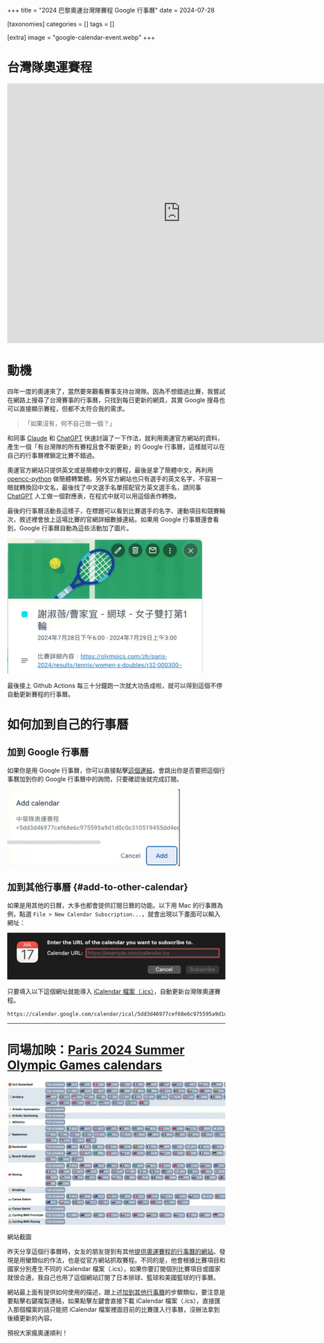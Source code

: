 +++
title = "2024 巴黎奧運台灣隊賽程 Google 行事曆"
date = 2024-07-28

[taxonomies]
categories = []
tags = []

[extra]
image = "google-calendar-event.webp"
+++

# 台灣隊奧運賽程

<iframe src="https://calendar.google.com/calendar/embed?src=5dd3d46977cef68e6c975595a9d1d0c0c310519455dd4ec2d6601cb7b8f6d779%40group.calendar.google.com&ctz=Asia%2FTaipei" style="border: 0" width="800" height="600" frameborder="0" scrolling="no"></iframe>

# 動機

四年一度的奧運來了，當然要來觀看賽事支持台灣隊。因為不想錯過比賽，我嘗試在網路上搜尋了台灣賽事的行事曆，只找到每日更新的網頁，其實 Google 搜尋也可以直接顯示賽程，但都不太符合我的需求。

>「如果沒有，何不自己做一個？」

和同事 [Claude](https://claude.ai/) 和 [ChatGPT](https://chat.openai.com/) 快速討論了一下作法，就利用奧運官方網站的資料，產生一個「有台灣隊的所有賽程且會不斷更新」的 Google 行事曆，這樣就可以在自己的行事曆裡鎖定比賽不錯過。

奧運官方網站只提供英文或是簡體中文的賽程，最後是拿了簡體中文，再利用 [opencc-python](https://github.com/yichen0831/opencc-python) 做簡體轉繁體。另外官方網站也只有選手的英文名字，不容易一眼就轉換回中文名，最後找了中文選手名單搭配官方英文選手名，請同事 [ChatGPT](https://chat.openai.com/) 人工做一個對應表，在程式中就可以用這個表作轉換。

最後的行事曆活動長這樣子，在標題可以看到比賽選手的名字、運動項目和競賽輪次，敘述裡會放上這場比賽的官網詳細數據連結。如果用 Google 行事曆還會看到，Google 行事曆自動為這些活動加了圖片。

![](google-calendar-event.webp)

最後接上 Github Actions 每三十分鐘跑一次就大功告成啦，就可以得到這個不停自動更新賽程的行事曆。

# 如何加到自己的行事曆

## 加到 Google 行事曆

如果你是用 Google 行事曆，你可以直接點擊[這個連結](https://calendar.google.com/calendar/u/0?cid=NWRkM2Q0Njk3N2NlZjY4ZTZjOTc1NTk1YTlkMWQwYzBjMzEwNTE5NDU1ZGQ0ZWMyZDY2MDFjYjdiOGY2ZDc3OUBncm91cC5jYWxlbmRhci5nb29nbGUuY29t)，會跳出你是否要把這個行事曆加到你的 Google 行事曆中的詢問，只要確認後就完成訂閱。

![](google-subscribe.webp)

## 加到其他行事曆 {#add-to-other-calendar}

如果是用其他的日曆，大多也都會提供訂閱日曆的功能。以下用 Mac 的行事曆為例，點選 `File > New Calendar Subscription...`，就會出現以下畫面可以輸入網址：

![](apple-subscribe.webp)

只要填入以下這個網址就能導入 [iCalendar 檔案（.ics）](https://zh.wikipedia.org/zh-tw/ICalendar)，自動更新台灣隊奧運賽程。
```
https://calendar.google.com/calendar/ical/5dd3d46977cef68e6c975595a9d1d0c0c310519455dd4ec2d6601cb7b8f6d779%40group.calendar.google.com/public/basic.ics
```

---

# 同場加映：[Paris 2024 Summer Olympic Games calendars](https://fabrice404.github.io/olympics-calendar/)

![](separated-calendars.webp)
<p class="image-caption">網站截圖</p>

昨天分享這個行事曆時，女友的朋友提到有其他[提供奧運賽程的行事曆的網站](https://fabrice404.github.io/olympics-calendar/)。發現是用蠻類似的作法，也是從官方網站抓取賽程。不同的是，他會根據比賽項目和國家分別產生不同的 iCalendar 檔案（.ics），如果你要訂閱個別比賽項目或國家就很合適，我自己也用了這個網站訂閱了日本排球、籃球和美國籃球的行事曆。

網站最上面有提供如何使用的描述，跟上述[加到其他行事曆](#add-to-other-calendar)的步驟類似，要注意是要點擊右鍵複製連結，如果點擊左鍵會直接下載 iCalendar 檔案（.ics），直接匯入那個檔案的話只能把 iCalendar 檔案裡面目前的比賽匯入行事曆，沒辦法拿到後續更新的內容。

預祝大家瘋奧運順利！



